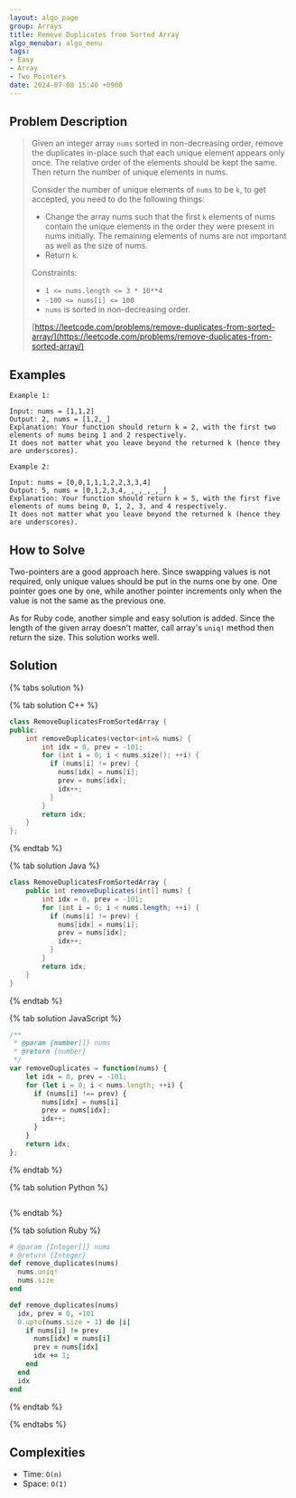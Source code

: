 ```yaml
---
layout: algo_page
group: Arrays
title: Remove Duplicates from Sorted Array
algo_menubar: algo_menu
tags:
- Easy
- Array
- Two Pointers
date: 2024-07-08 15:40 +0900
---
```

## Problem Description
> Given an integer array `nums` sorted in non-decreasing order, remove the duplicates in-place such that each unique
> element appears only once. The relative order of the elements should be kept the same. Then return the number of
> unique elements in nums.
>
> Consider the number of unique elements of `nums` to be `k`, to get accepted, you need to do the following things:
> - Change the array nums such that the first `k` elements of nums contain the unique elements in the order
>   they were present in nums initially. The remaining elements of nums are not important as well as the size of nums.
> - Return `k`.
>
> Constraints:
> - `1 <= nums.length <= 3 * 10**4`
> - `-100 <= nums[i] <= 100`
> - `nums` is sorted in non-decreasing order.
>
> [https://leetcode.com/problems/remove-duplicates-from-sorted-array/](https://leetcode.com/problems/remove-duplicates-from-sorted-array/)

## Examples
```
Example 1:

Input: nums = [1,1,2]
Output: 2, nums = [1,2,_]
Explanation: Your function should return k = 2, with the first two elements of nums being 1 and 2 respectively.
It does not matter what you leave beyond the returned k (hence they are underscores).
```

```
Example 2:

Input: nums = [0,0,1,1,1,2,2,3,3,4]
Output: 5, nums = [0,1,2,3,4,_,_,_,_,_]
Explanation: Your function should return k = 5, with the first five elements of nums being 0, 1, 2, 3, and 4 respectively.
It does not matter what you leave beyond the returned k (hence they are underscores).
```

## How to Solve

Two-pointers are a good approach here. Since swapping values is not required, only unique values should be
put in the nums one by one. One pointer goes one by one, while another pointer increments only when the value
is not the same as the previous one.

As for Ruby code, another simple and easy solution is added. Since the length of the given array doesn't matter,
call array's `uniq!` method then return the size. This solution works well.

## Solution

{% tabs solution %}

{% tab solution C++ %}
```cpp
class RemoveDuplicatesFromSortedArray {
public:
    int removeDuplicates(vector<int>& nums) {
        int idx = 0, prev = -101;
        for (int i = 0; i < nums.size(); ++i) {
          if (nums[i] != prev) {
            nums[idx] = nums[i];
            prev = nums[idx];
            idx++;
          }
        }
        return idx;
    }
};
```
{% endtab %}

{% tab solution Java %}
```java
class RemoveDuplicatesFromSortedArray {
    public int removeDuplicates(int[] nums) {
        int idx = 0, prev = -101;
        for (int i = 0; i < nums.length; ++i) {
          if (nums[i] != prev) {
            nums[idx] = nums[i];
            prev = nums[idx];
            idx++;
          }
        }
        return idx;
    }
}
```
{% endtab %}

{% tab solution JavaScript %}
```js
/**
 * @param {number[]} nums
 * @return {number}
 */
var removeDuplicates = function(nums) {
    let idx = 0, prev = -101;
    for (let i = 0; i < nums.length; ++i) {
      if (nums[i] !== prev) {
        nums[idx] = nums[i]
        prev = nums[idx];
        idx++;
      }
    }
    return idx;
};
```
{% endtab %}

{% tab solution Python %}
```python

```
{% endtab %}

{% tab solution Ruby %}
```ruby
# @param {Integer[]} nums
# @return {Integer}
def remove_duplicates(nums)
  nums.uniq!
  nums.size
end

def remove_duplicates(nums)
  idx, prev = 0, -101
  0.upto(nums.size - 1) do |i|
    if nums[i] != prev
      nums[idx] = nums[i]
      prev = nums[idx]
      idx += 1;
    end
  end
  idx
end
```
{% endtab %}

{% endtabs %}



## Complexities
- Time: `O(n)`
- Space: `O(1)`
